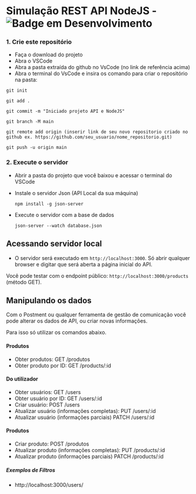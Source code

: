 # Simulação REST API NodeJS   -  ![Badge em Desenvolvimento](http://img.shields.io/static/v1?label=STATUS&message=%20CONCLUÍDO&color=GREEN&style=for-the-badge)


### 1. Crie este repositório

* Faça o download do projeto
* Abra o VSCode 
* Abra a pasta extraída do github no VsCode (no link de referência acima)
* Abra o terminal do VsCode e insira os comando para criar o repositório na pasta:

 `git init`
 
 `git add .`
 
 `git commit -m "Iniciado projeto API e NodeJS"`

 `git branch -M main`
 
 `git remote add origin (inserir link de seu novo repositorio criado no github ex. https://github.com/seu_usuario/nome_repositorio.git)`

 `git push -u origin main`

### 2. Execute o servidor

 
- Abrir a pasta do projeto que você baixou e acessar o terminal do VSCode 
 
- Instale o servidor Json (API Local da sua máquina)
  
   `npm install -g json-server`

   
-  Execute o servidor com a base de dados

   `json-server --watch database.json`

## Acessando servidor local


- O servidor será executado em `http://localhost:3000`. Só abrir qualquer browser e digitar que será aberta a página inicial do API.

Você pode testar com o endpoint público: `http://localhost:3000/products` (método GET).

## Manipulando os dados
Com o Postment ou qualquer ferramenta de gestão de comunicação você pode alterar os dados de API, ou criar novas informações.

Para isso só utilizar os comandos abaixo.


#### Produtos

- Obter produtos: GET /produtos
- Obter produto por ID: GET /products/:id

#### Do utilizador

- Obter usuários: GET /users
- Obter usuário por ID: GET /users/:id
- Criar usuário: POST /users
- Atualizar usuário (informações completas): PUT /users/:id
- Atualizar usuário (informações parciais) PATCH /users/:id

#### Produtos
- Criar produto: POST /produtos
- Atualizar produto (informações completas): PUT /products/:id
- Atualizar produto (informações parciais) PATCH /products/:id


##### Exemplos de Filtros
- http://localhost:3000/users/
